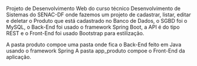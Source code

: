Projeto de Desenvolvimento Web do curso técnico Desenvolvimento de Sistemas do SENAC-DF onde fazemos um projeto de cadastrar, listar, editar e deletar o Produto que está cadastrado no Banco de Dados, o SGBD foi o MySQL, o Back-End foi usado o framework Spring Boot, a API é do tipo REST e o Front-End foi usado Bootstrap para estilização.

A pasta produto compoe uma pasta onde fica o Back-End feito em Java usando o framework Spring
A pasta app_produto compoe o Front-End da aplicação.
